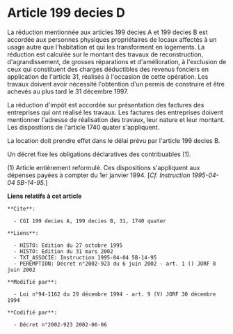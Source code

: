 # Article 199 decies D

La réduction mentionnée aux articles 199 decies A et 199 decies B est accordée aux personnes physiques propriétaires de
locaux affectés à un usage autre que l'habitation et qui les transforment en logements. La réduction est calculée sur le
montant des travaux de reconstruction, d'agrandissement, de grosses réparations et d'amélioration, à l'exclusion de ceux qui
constituent des charges déductibles des revenus fonciers en application de l'article 31, réalisés à l'occasion de cette
opération. Les travaux doivent avoir nécessité l'obtention d'un permis de construire et être achevés au plus tard le 31
décembre 1997.

La réduction d'impôt est accordée sur présentation des factures des entreprises qui ont réalisé les travaux. Les factures des
entreprises doivent mentionner l'adresse de réalisation des travaux, leur nature et leur montant. Les dispositions de
l'article 1740 quater s'appliquent.

La location doit prendre effet dans le délai prévu par l'article 199 decies B.

Un décret fixe les obligations déclaratives des contribuables (1).

(1) Article entièrement reformulé. Ces dispositions s'appliquent aux dépenses payées à compter du 1er janvier 1994. [*Cf.
Instruction 1995-04-04 5B-14-95.*]

**Liens relatifs à cet article**

	**Cite**:

	  - CGI 199 decies A, 199 decies B, 31, 1740 quater

	**Liens**:

	  - HISTO: Edition du 27 octobre 1995
	  - HISTO: Edition du 31 mars 2002
	  - TXT_ASSOCIE: Instruction 1995-04-04 5B-14-95
	  - PEREMPTION: Décret n°2002-923 du 6 juin 2002 - art. 1 () JORF 8 juin 2002

	**Modifié par**:

	  - Loi n°94-1162 du 29 décembre 1994 - art. 9 (V) JORF 30 décembre 1994

	**Codifié par**:

	  - Décret n°2002-923 2002-06-06
